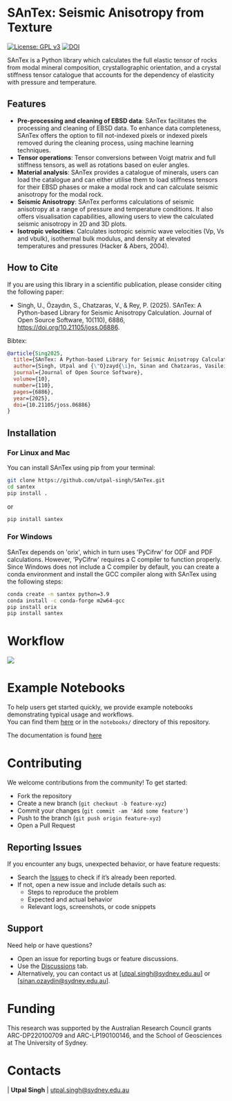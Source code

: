 # SAnTex: Seismic Anisotropy from Texture
[![License: GPL v3](https://img.shields.io/badge/license-GPLv3-blue.svg)](https://www.gnu.org/licenses/gpl-3.0) [![DOI](https://joss.theoj.org/papers/10.21105/joss.06886/status.svg)](https://doi.org/10.21105/joss.06886)

SAnTex is a Python library which calculates the full elastic tensor of rocks from modal mineral composition, crystallographic orientation, and a crystal stiffness tensor catalogue that accounts for the dependency of elasticity with pressure and temperature.

## Features

- **Pre-processing and cleaning of EBSD data**: SAnTex facilitates the processing and cleaning of EBSD data.  To enhance data completeness, SAnTex  offers the option to fill not-indexed pixels or indexed pixels removed during the cleaning process, using machine learning techniques.
- **Tensor operations**: Tensor conversions between Voigt matrix and full stiffness tensors, as well as rotations based on euler angles.
- **Material analysis**: SAnTex provides a catalogue of minerals, users can load the catalogue and can either utilise them to load stiffness tensors for their EBSD phases or make a modal rock and can calculate seismic anisotropy for the modal rock.
- **Seismic Anisotropy**: SAnTex performs calculations of seismic anisotropy at a range of pressure and temperature conditions.  It also offers visualisation capabilities, allowing users to view the calculated seismic anisotropy in 2D and 3D plots. 
- **Isotropic velocities**: Calculates isotropic seismic wave velocities (Vp, Vs and vbulk), isothermal bulk modulus, and density at elevated temperatures and pressures (Hacker & Abers, 2004). 

## How to Cite

If you are using this library in a scientific publication, please consider citing the following paper:

- Singh, U., Özaydın, S., Chatzaras, V., & Rey, P. (2025). SAnTex: A Python-based Library for Seismic Anisotropy Calculation. Journal of Open Source Software, 10(110), 6886, https://doi.org/10.21105/joss.06886.

Bibtex:

```bibtex
@article{Sing2025,
  title={SAnTex: A Python-based Library for Seismic Anisotropy Calculation},
  author={Singh, Utpal and {\"O}zayd{\i}n, Sinan and Chatzaras, Vasileios and Rey, Patrice},
  journal={Journal of Open Source Software},
  volume={10},
  number={110},
  pages={6886},
  year={2025},
  doi={10.21105/joss.06886}
}

```


## Installation

### For Linux and Mac

You can install SAnTex using pip from your terminal:

```bash
git clone https://github.com/utpal-singh/SAnTex.git
cd santex
pip install .
```


or

```bash
pip install santex
```

### For Windows

SAnTex depends on 'orix', which in turn uses 'PyCifrw' for ODF and PDF calculations. However, 'PyCifrw' requires a C compiler to function properly. Since Windows does not include a C compiler by default, you can create a conda environment and install the GCC compiler along with SAnTex using the following steps:

```bash
conda create -n santex python=3.9
conda install -c conda-forge m2w64-gcc
pip install orix
pip install santex
```



# Workflow

<img src="./santex_fig_1.png">

# Example Notebooks

To help users get started quickly, we provide example notebooks demonstrating typical usage and workflows.  
You can find them [here](./notebooks/) or in the `notebooks/` directory of this repository.

The documentation is found [here](https://github.com/utpal-singh/SAnTex/issues)


# Contributing

We welcome contributions from the community! To get started:

- Fork the repository
- Create a new branch (`git checkout -b feature-xyz`)
- Commit your changes (`git commit -am 'Add some feature'`)
- Push to the branch (`git push origin feature-xyz`)
- Open a Pull Request


## Reporting Issues

If you encounter any bugs, unexpected behavior, or have feature requests:

- Search the [Issues](https://github.com/utpal-singh/SAnTex/issues) to check if it’s already been reported.
- If not, open a new issue and include details such as:
  - Steps to reproduce the problem
  - Expected and actual behavior
  - Relevant logs, screenshots, or code snippets

## Support

Need help or have questions?

- Open an issue for reporting bugs or feature discussions.
- Use the [Discussions](https://github.com/utpal-singh/SAnTex/discussions) tab.
- Alternatively, you can contact us at [utpal.singh@sydney.edu.au] or [sinan.ozaydin@sydney.edu.au].

# Funding

This research was supported by the Australian Research Council grants ARC-DP220100709 and ARC-LP190100146, and the School of Geosciences at The University of Sydney.

# Contacts

| **Utpal Singh** | utpal.singh@sydney.edu.au
